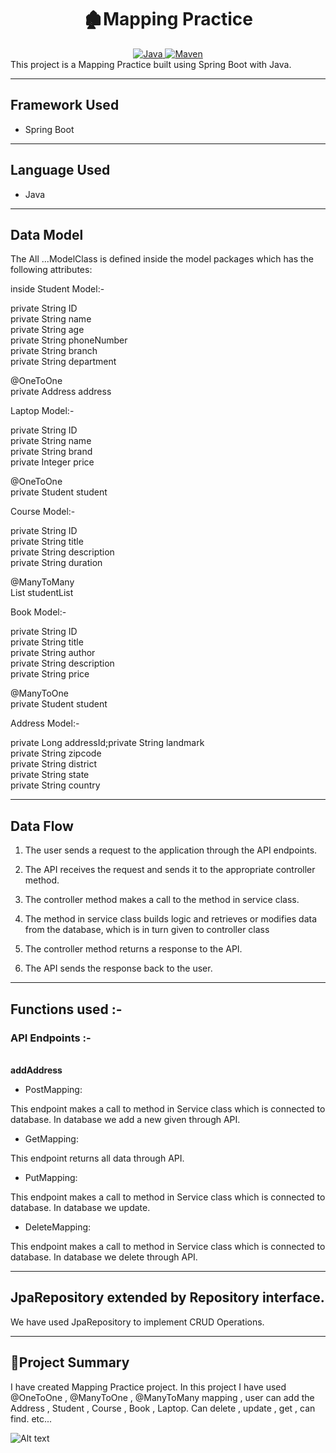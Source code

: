 <center>
<h1> 🏚️Mapping Practice</h1>
</center>
<center>
<a href="Java url">
    <img alt="Java" src="https://img.shields.io/badge/Java->=8-darkblue.svg" />
</a>
<a href="Maven url" >
    <img alt="Maven" src="https://img.shields.io/badge/maven-3.0.5-brightgreen.svg" />
</a>
</center>
This project is a Mapping Practice built using Spring Boot with Java.

---

## Framework Used
* Spring Boot

---

## Language Used
* Java

---

## Data Model

The All ...ModelClass  is defined inside the model packages which has the following attributes:
   
   inside Student Model:-<br>
   
private String ID<br>
private String name<br>
private String age<br>
private String phoneNumber<br>
private String branch<br>
private String department<br>

@OneToOne<br>
private Address address<br>
  
Laptop Model:- <br>
 
private String ID<br>
private String name<br>
private String brand<br>
private Integer price<br>

@OneToOne<br>
private Student student<br>
  
 Course Model:- <br>
 
private String ID<br>
private String title<br>
private String description<br>
private String duration<br>

@ManyToMany<br>
List<Student> studentList<br>
   
 Book Model:- <br>
   
private String ID<br>
private String title<br>
private String author<br>
private String description<br>
private String price<br>

@ManyToOne<br>
private Student student<br>
  
  Address Model:- <br>
   
private Long addressId;private String landmark<br>
private String zipcode<br>
private String district<br>
private String state<br>
private String country<br>

---

## Data Flow

1. The user sends a request to the application through the API endpoints.
2. The API receives the request and sends it to the appropriate controller method.
3. The controller method makes a call to the method in service class.

4. The method in service class builds logic and retrieves or modifies data from the database, which is in turn given to controller class
5. The controller method returns a response to the API.
6. The API sends the response back to the user.

---

## Functions used :-

### API Endpoints :-
</br>
<b> addAddress </b>

* PostMapping:

This endpoint makes a call to method in Service class which is connected to database. In database we add a new given through API.


* GetMapping: 

This endpoint returns all data through API.


* PutMapping: 

This endpoint makes a call to method in Service class which is connected to database. In database we update.


* DeleteMapping: 

This endpoint makes a call to method in Service class which is connected to database. In database we delete through API.

---

## JpaRepository extended by Repository interface.


We have used JpaRepository to implement CRUD Operations.

---

## 📝Project Summary

I have created Mapping Practice project.  In this project I have used @OneToOne , @ManyToOne , @ManyToMany mapping , user can add the Address , Student , Course , Book , Laptop.  Can delete , update , get ,  can find. etc...

![Alt text](https://media.tenor.com/Ra5kgH_k8yMAAAAj/thank-you-thank-you-heart.gif)
